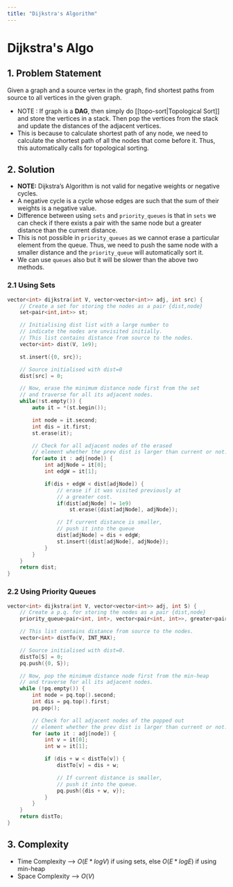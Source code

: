 ```yaml
---
title: "Dijkstra's Algorithm"
---
```


# Dijkstra's Algo

## 1. Problem Statement

Given a graph and a source vertex in the graph, find shortest paths from source to all vertices in the given graph.

- NOTE : If graph is a **DAG**, then simply do [[topo-sort|Topological Sort]] and store the vertices in a stack. Then pop the vertices from the stack and update the distances of the adjacent vertices.
- This is because to calculate shortest path of any node, we need to calculate the shortest path of all the nodes that come before it. Thus, this automatically calls for topological sorting.

## 2. Solution

- **NOTE:** Dijkstra’s Algorithm is not valid for negative weights or negative cycles.
- A negative cycle is a cycle whose edges are such that the sum of their weights is a negative value.
- Difference between using `sets` and `priority_queues` is that in `sets` we can check if there exists a pair with the same node but a greater distance than the current distance.
- This is not possible in `priority_queues` as we cannot erase a particular element from the queue. Thus, we need to push the same node with a smaller distance and the `priority_queue` will automatically sort it.
- We can use `queues` also but it will be slower than the above two methods.

### 2.1 Using Sets

```cpp
vector<int> dijkstra(int V, vector<vector<int>> adj, int src) {
    // Create a set for storing the nodes as a pair {dist,node}
    set<pair<int,int>> st;

    // Initialising dist list with a large number to
    // indicate the nodes are unvisited initially.
    // This list contains distance from source to the nodes.
    vector<int> dist(V, 1e9);

    st.insert({0, src});

    // Source initialised with dist=0
    dist[src] = 0;

    // Now, erase the minimum distance node first from the set
    // and traverse for all its adjacent nodes.
    while(!st.empty()) {
        auto it = *(st.begin());

        int node = it.second;
        int dis = it.first;
        st.erase(it);

        // Check for all adjacent nodes of the erased
        // element whether the prev dist is larger than current or not.
        for(auto it : adj[node]) {
            int adjNode = it[0];
            int edgW = it[1];

            if(dis + edgW < dist[adjNode]) {
                // erase if it was visited previously at
                // a greater cost.
                if(dist[adjNode] != 1e9)
                    st.erase({dist[adjNode], adjNode});

                // If current distance is smaller,
                // push it into the queue
                dist[adjNode] = dis + edgW;
                st.insert({dist[adjNode], adjNode});
            }
        }
    }
    return dist;
}
```

### 2.2 Using Priority Queues

```cpp
vector<int> dijkstra(int V, vector<vector<int>> adj, int S) {
    // Create a p.q. for storing the nodes as a pair {dist,node}
    priority_queue<pair<int, int>, vector<pair<int, int>>, greater<pair<int, int>>> pq;

    // This list contains distance from source to the nodes.
    vector<int> distTo(V, INT_MAX);

    // Source initialised with dist=0.
    distTo[S] = 0;
    pq.push({0, S});

    // Now, pop the minimum distance node first from the min-heap
    // and traverse for all its adjacent nodes.
    while (!pq.empty()) {
        int node = pq.top().second;
        int dis = pq.top().first;
        pq.pop();

        // Check for all adjacent nodes of the popped out
        // element whether the prev dist is larger than current or not.
        for (auto it : adj[node]) {
            int v = it[0];
            int w = it[1];

            if (dis + w < distTo[v]) {
                distTo[v] = dis + w;

                // If current distance is smaller,
                // push it into the queue.
                pq.push({dis + w, v});
            }
        }
    }
    return distTo;
}
```
## 3. Complexity

- Time Complexity --> $O(E*logV)$ if using sets, else $O(E*logE)$ if using min-heap
- Space Complexity --> $O(V)$

